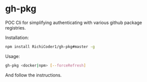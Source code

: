 # gh-pkg

POC Cli for simplifying authenticating with various github package registries.

Installation:

```sh
npm install RichiCoder1/gh-pkg#master -g
```

Usage:

```sh
gh-pkg <docker|npm> [--forceRefresh]
```

And follow the instructions.

